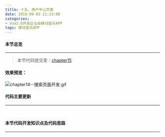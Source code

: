 ```yaml
---
title: 十五、用户中心页面
date: 2019-09-03 21:23:00
categories:
- Vue2.0开发企业级移动音乐APP
tags: 移动音乐APP
---
```

#### 本节总览
---
> 本节代码提交至：[chapter15](https://github.com/liugezhou/liugezhou_music/tree/chapter-15)
#### 效果预览：
![chapter14--搜索页面开发.gif](http://img.liugezhou.online/Vue2_09.gif)
<!--more-->
#### 代码主要更新
---
```
   

```
#### 本节代码开发知识点及代码思路
----